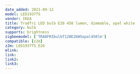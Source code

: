 ```yaml
---
date_added: 2021-09-12
model: LED1937T5
vendor: IKEA
title: Tradfri LED bulb E26 450 lumen, dimmable, opal white
category: bulb
supports: brightness
zigbeemodel: ['TRADFRIbulbT120E26WSopal450lm']
compatible: [z2m]
z2m: LED1937T5_E26
mlink: 
link: 
link2: 
link3: 
---
```

